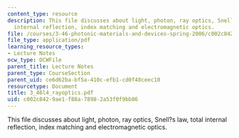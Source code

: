 ```yaml
---
content_type: resource
description: This file discusses about light, photon, ray optics, Snell?s law, total
  internal reflection, index matching and electromagnetic optics.
file: /courses/3-46-photonic-materials-and-devices-spring-2006/c002c8429ae1f88a78982a53f0f9bb86_3_46l4_rayoptics.pdf
file_type: application/pdf
learning_resource_types:
- Lecture Notes
ocw_type: OCWFile
parent_title: Lecture Notes
parent_type: CourseSection
parent_uid: ce6d62ba-bf5a-410c-efb1-cd0f48ceec10
resourcetype: Document
title: 3_46l4_rayoptics.pdf
uid: c002c842-9ae1-f88a-7898-2a53f0f9bb86
---
```

This file discusses about light, photon, ray optics, Snell?s law, total internal reflection, index matching and electromagnetic optics.

